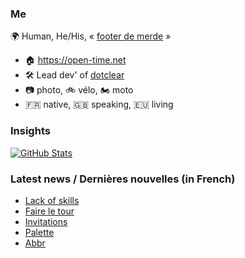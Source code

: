 ### Me

🌍 Human, He/His, « [footer de merde](https://open-time.net/post/2013/07/17/La-veritable-histoire-du-Footer-de-merde-) » 
* 🏠 https://open-time.net 
* 🛠️ Lead dev' of [dotclear](https://git.dotclear.org/dev/dotclear)
* 📷 photo, 🚲 vélo, 🏍️ moto 
* 🇫🇷 native, 🇬🇧 speaking, 🇪🇺 living

### Insights

[![GitHub Stats](https://github-readme-stats-sigma-five.vercel.app/api?username=franck-paul)](https://github.com/franck-paul)

### Latest news / Dernières nouvelles (in French)

<!-- BLOG-POST-LIST:START -->
- [Lack of skills](https://open-time.net/post/2024/01/20/Lack-of-skills)
- [Faire le tour](https://open-time.net/post/2024/01/19/Faire-le-tour)
- [Invitations](https://open-time.net/post/2024/01/18/Invitations)
- [Palette](https://open-time.net/post/2024/01/17/Palette)
- [Abbr](https://open-time.net/post/2024/01/16/Abbr)
<!-- BLOG-POST-LIST:END -->
